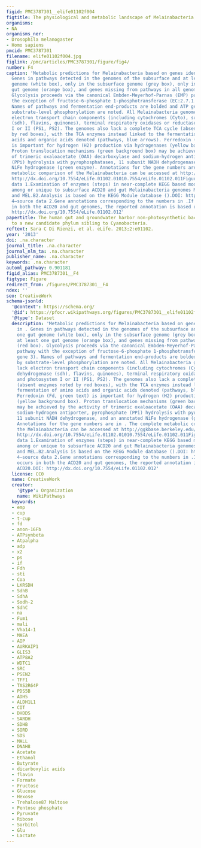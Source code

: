 ```yaml
---
figid: PMC3787301__elife01102f004
figtitle: The physiological and metabolic landscape of Melainabacteria
organisms:
- NA
organisms_ner:
- Drosophila melanogaster
- Homo sapiens
pmcid: PMC3787301
filename: elife01102f004.jpg
figlink: /pmc/articles/PMC3787301/figure/fig4/
number: F4
caption: 'Metabolic predictions for Melainabacteria based on genes identified in .
  Genes in pathways detected in the genomes of the subsurface and at least one gut
  genome (white box), only in the subsurface genome (grey box), only in at least one
  gut genome (orange box), and genes missing from pathways in all genomes (red box).
  Glycolysis proceeds via the canonical Embden-Meyerhof-Parnas (EMP) pathway with
  the exception of fructose-6-phosphate 1-phosphotransferase (EC:2.7.1.90, gene 3).
  Names of pathways and fermentation end-products are bolded and ATP generated by
  substrate-level phosphorylation are noted. All Melainabacteria genomes sampled lack
  electron transport chain components (including cytochromes (Cyto), succinate dehydrogenase
  (sdh), flavins, quinones), terminal respiratory oxidases or reductases, and photosystem
  I or II (PS1, PS2). The genomes also lack a complete TCA cycle (absent enzymes noted
  by red boxes), with the TCA enzymes instead linked to the fermentation of amino
  acids and organic acids denoted (pathways, blue arrows). Ferredoxin (Fd, green text)
  is important for hydrogen (H2) production via hydrogenases (yellow background box).
  Proton translocation mechanisms (green background box) may be achieved by the activity
  of trimeric oxaloacetate (OAA) decarboxylase and sodium-hydrogen antiporter, pyrophosphate
  (PPi) hydrolysis with pyrophosphatases, 11 subunit NADH dehydrogenase, and an annotated
  NiFe hydrogenase (green enzyme). Annotations for the gene numbers are in . The complete
  metabolic comparison of the Melainabacteria can be accessed at http://ggkbase.berkeley.edu/genome_summaries/81-MEL-Metabolic-Overview-June2013.DOI:
  http://dx.doi.org/10.7554/eLife.01102.01010.7554/eLife.01102.011Figure 4—source
  data 1.Examination of enzymes (steps) in near-complete KEGG based modules shared
  among or unique to subsurface ACD20 and gut Melainabacteria genomes MEL.A1, MEL.B1,
  and MEL.B2.Analysis is based on the KEGG Module database ().DOI: http://dx.doi.org/10.7554/eLife.01102.01110.7554/eLife.01102.012Figure
  4—source data 2.Gene annotations corresponding to the numbers in .If the gene occurs
  in both the ACD20 and gut genomes, the reported annotation is based on ACD20.DOI:
  http://dx.doi.org/10.7554/eLife.01102.012'
papertitle: The human gut and groundwater harbor non-photosynthetic bacteria belonging
  to a new candidate phylum sibling to Cyanobacteria.
reftext: Sara C Di Rienzi, et al. eLife. 2013;2:e01102.
year: '2013'
doi: .na.character
journal_title: .na.character
journal_nlm_ta: .na.character
publisher_name: .na.character
keywords: .na.character
automl_pathway: 0.901181
figid_alias: PMC3787301__F4
figtype: Figure
redirect_from: /figures/PMC3787301__F4
ndex: ''
seo: CreativeWork
schema-jsonld:
  '@context': https://schema.org/
  '@id': https://pfocr.wikipathways.org/figures/PMC3787301__elife01102f004.html
  '@type': Dataset
  description: 'Metabolic predictions for Melainabacteria based on genes identified
    in . Genes in pathways detected in the genomes of the subsurface and at least
    one gut genome (white box), only in the subsurface genome (grey box), only in
    at least one gut genome (orange box), and genes missing from pathways in all genomes
    (red box). Glycolysis proceeds via the canonical Embden-Meyerhof-Parnas (EMP)
    pathway with the exception of fructose-6-phosphate 1-phosphotransferase (EC:2.7.1.90,
    gene 3). Names of pathways and fermentation end-products are bolded and ATP generated
    by substrate-level phosphorylation are noted. All Melainabacteria genomes sampled
    lack electron transport chain components (including cytochromes (Cyto), succinate
    dehydrogenase (sdh), flavins, quinones), terminal respiratory oxidases or reductases,
    and photosystem I or II (PS1, PS2). The genomes also lack a complete TCA cycle
    (absent enzymes noted by red boxes), with the TCA enzymes instead linked to the
    fermentation of amino acids and organic acids denoted (pathways, blue arrows).
    Ferredoxin (Fd, green text) is important for hydrogen (H2) production via hydrogenases
    (yellow background box). Proton translocation mechanisms (green background box)
    may be achieved by the activity of trimeric oxaloacetate (OAA) decarboxylase and
    sodium-hydrogen antiporter, pyrophosphate (PPi) hydrolysis with pyrophosphatases,
    11 subunit NADH dehydrogenase, and an annotated NiFe hydrogenase (green enzyme).
    Annotations for the gene numbers are in . The complete metabolic comparison of
    the Melainabacteria can be accessed at http://ggkbase.berkeley.edu/genome_summaries/81-MEL-Metabolic-Overview-June2013.DOI:
    http://dx.doi.org/10.7554/eLife.01102.01010.7554/eLife.01102.011Figure 4—source
    data 1.Examination of enzymes (steps) in near-complete KEGG based modules shared
    among or unique to subsurface ACD20 and gut Melainabacteria genomes MEL.A1, MEL.B1,
    and MEL.B2.Analysis is based on the KEGG Module database ().DOI: http://dx.doi.org/10.7554/eLife.01102.01110.7554/eLife.01102.012Figure
    4—source data 2.Gene annotations corresponding to the numbers in .If the gene
    occurs in both the ACD20 and gut genomes, the reported annotation is based on
    ACD20.DOI: http://dx.doi.org/10.7554/eLife.01102.012'
  license: CC0
  name: CreativeWork
  creator:
    '@type': Organization
    name: WikiPathways
  keywords:
  - emp
  - cup
  - t-cup
  - fd
  - anon-16Fb
  - ATPsynbeta
  - Atpalpha
  - adp
  - x2
  - ps
  - if
  - Fdh
  - sti
  - Coa
  - LKRSDH
  - SdhB
  - SdhA
  - Sodh-2
  - SdhC
  - na
  - Fum1
  - mali
  - Vha14-1
  - MAEA
  - AIP
  - AURKAIP1
  - GLIS3
  - ATP8A2
  - WDTC1
  - SRC
  - PSEN2
  - TFF1
  - TAS2R64P
  - PDS5B
  - ADH5
  - ALDH1L1
  - CIT
  - DHDDS
  - SARDH
  - SDHB
  - SORD
  - SDS
  - MALL
  - DNAH8
  - Acetate
  - Ethanol
  - Butyrate
  - dicarboxylic acids
  - flavin
  - Formate
  - Fructose
  - Glucose
  - Hexose
  - Trehalose87 Maltose
  - Pentose phosphate
  - Pyruvate
  - Ribose
  - Sorbitol
  - Glu
  - Lactate
---
```

